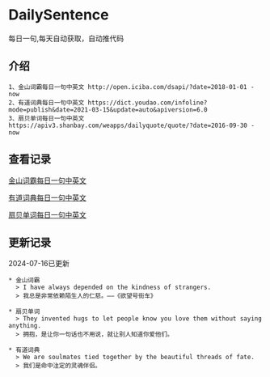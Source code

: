 # DailySentence

每日一句,每天自动获取，自动推代码

## 介绍

```
1、金山词霸每日一句中英文 http://open.iciba.com/dsapi/?date=2018-01-01 - now
2、有道词典每日一句中英文 https://dict.youdao.com/infoline?mode=publish&date=2021-03-15&update=auto&apiversion=6.0
3、扇贝单词每日一句中英文 https://apiv3.shanbay.com/weapps/dailyquote/quote/?date=2016-09-30 - now
```

## 查看记录

[金山词霸每日一句中英文](./data/iciba/)

[有道词典每日一句中英文](./data/youdao/)

[扇贝单词每日一句中英文](./data/shanbay/)

## 更新记录
2024-07-16已更新 
```
* 金山词霸
  > I have always depended on the kindness of strangers.
  > 我总是非常依赖陌生人的仁慈。——《欲望号街车》

* 扇贝单词
  > They invented hugs to let people know you love them without saying anything.
  > 拥抱，是让你一句话也不用说，就让别人知道你爱他们。

* 有道词典
  > We are soulmates tied together by the beautiful threads of fate.
  > 我们是命中注定的灵魂伴侣。

```

